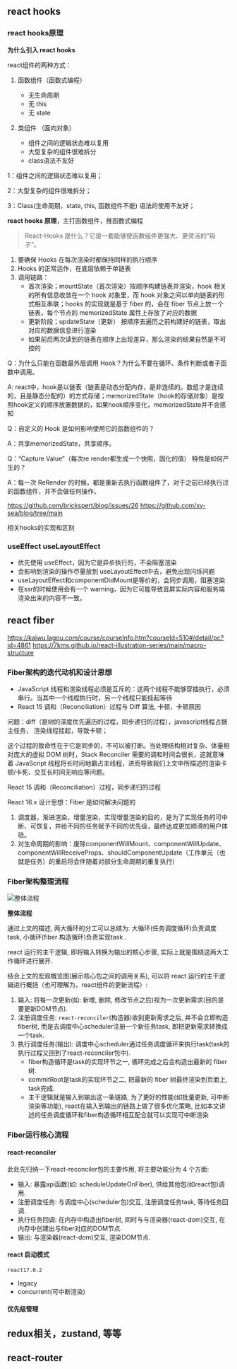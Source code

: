 ## react hooks

### react hooks原理 

**为什么引入 react hooks**

react组件的两种方式：

1. 函数组件（函数式编程）
    - 无生命周期
    - 无 this
    - 无 state

2. 类组件 （面向对象）
    - 组件之间的逻辑状态难以复用
    - 大型复杂的组件很难拆分
    - class语法不友好

1：组件之间的逻辑状态难以复用；

2：大型复杂的组件很难拆分；

3：Class(生命周期，state, this, 函数组件不能) 语法的使用不友好；


**react hooks 原理**，主打函数组件，推函数式编程

> React-Hooks 是什么？它是一套能够使函数组件更强大、更灵活的“钩子”。

1. 要确保 Hooks 在每次渲染时都保持同样的执行顺序
2. Hooks 的正常运作，在底层依赖于单链表
3. 调用链路：
    - 首次渲染；mountState（首次渲染）按顺序构建链表并渲染，hook 相关的所有信息收敛在一个 hook 对象里，而 hook 对象之间以单向链表的形式相互串联；hooks 的实现就是基于 fiber 的，会在 fiber 节点上放一个链表，每个节点的 memorizedState 属性上存放了对应的数据
    - 更新阶段；updateState（更新） 按顺序去遍历之前构建好的链表，取出对应的数据信息进行渲染
    - 如果前后两次读到的链表在顺序上出现差异，那么渲染的结果自然是不可控的


Q：为什么只能在函数最外层调用 Hook？为什么不要在循环、条件判断或者子函数中调用。

A: react中，hook是以链表（链表是动态分配内存，是非连续的。数组才是连续的，且是静态分配的）的方式存储；memorizedState（hook的存储对象）是按照hook定义的顺序放置数据的，如果hook顺序变化，memorizedState并不会感知

Q：自定义的 Hook 是如何影响使用它的函数组件的？

A：共享memorizedState，共享顺序。

Q：“Capture Value”（每次re render都生成一个快照，固化的值） 特性是如何产生的？

A：每一次 ReRender 的时候，都是重新去执行函数组件了，对于之前已经执行过的函数组件，并不会做任何操作。



https://github.com/brickspert/blog/issues/26
https://github.com/xy-sea/blog/tree/main

相关hooks的实现和区别

### useEffect useLayoutEffect
- 优先使用 useEffect，因为它是异步执行的，不会阻塞渲染
- 会影响到渲染的操作尽量放到 useLayoutEffect中去，避免出现闪烁问题
- useLayoutEffect和componentDidMount是等价的，会同步调用，阻塞渲染
- 在ssr的时候使用会有一个 warning，因为它可能导致首屏实际内容和服务端渲染出来的内容不一致。

## react fiber
https://kaiwu.lagou.com/course/courseInfo.htm?courseId=510#/detail/pc?id=4861
https://7kms.github.io/react-illustration-series/main/macro-structure
### Fiber架构的迭代动机和设计思想
- JavaScript 线程和渲染线程必须是互斥的：这两个线程不能够穿插执行，必须串行。当其中一个线程执行时，另一个线程只能挂起等待
- React 15 调和（Reconciliation）过程与 Diff 算法, 卡顿，卡顿原因

问题：diff（是树的深度优先遍历的过程，同步递归的过程），javascript线程占据主任务， 渲染线程挂起，导致卡顿；

这个过程的致命性在于它是同步的，不可以被打断。当处理结构相对复杂、体量相对庞大的虚拟 DOM 树时，Stack Reconciler 需要的调和时间会很长，这就意味着 JavaScript 线程将长时间地霸占主线程，进而导致我们上文中所描述的渲染卡顿/卡死、交互长时间无响应等问题。

React 15 调和（Reconciliation）过程，同步递归的过程

React 16.x 设计思想：Fiber 是如何解决问题的

1. 调度器，渐进渲染，增量渲染，实现增量渲染的目的，是为了实现任务的可中断、可恢复，并给不同的任务赋予不同的优先级，最终达成更加顺滑的用户体验。
2. 对生命周期的影响：废除componentWillMount、componentWillUpdate、componentWillReceiveProps、shouldComponentUpdate（工作单元（也就是任务）的重启将会伴随着对部分生命周期的重复执行）

### Fiber架构整理流程
![整体流程](https://cdn.hiyayuyin.com/resource/tool/1132575239044182000-ItIQj5AttnpRy-Z3jcnrZ-542-800.jpg)

**整体流程**

通过上文的描述, 两大循环的分工可以总结为: 大循环(任务调度循环)负责调度task, 小循环(fiber 构造循环)负责实现task .

react 运行的主干逻辑, 即将输入转换为输出的核心步骤, 实际上就是围绕这两大工作循环进行展开.

结合上文的宏观概览图(展示核心包之间的调用关系), 可以将 react 运行的主干逻辑进行概括（也可理解为，react组件的更新流程）:

1. 输入: 将每一次更新(如: 新增, 删除, 修改节点之后)视为一次更新需求(目的是要更新DOM节点).
2. 注册调度任务: `react-reconciler`(构造器)收到更新需求之后, 并不会立即构造fiber树, 而是去调度中心scheduler注册一个新任务task, 即把更新需求转换成一个task.
3. 执行调度任务(输出): 调度中心scheduler通过任务调度循环来执行task(task的执行过程又回到了react-reconciler包中).
    - fiber构造循环是task的实现环节之一, 循环完成之后会构造出最新的 fiber 树.
    - commitRoot是task的实现环节之二, 把最新的 fiber 树最终渲染到页面上, task完成.
    - 主干逻辑就是输入到输出这一条链路, 为了更好的性能(如批量更新, 可中断渲染等功能), react在输入到输出的链路上做了很多优化策略, 比如本文讲述的任务调度循环和fiber构造循环相互配合就可以实现可中断渲染


### Fiber运行核心流程

#### react-reconciler
此处先归纳一下react-reconciler包的主要作用, 将主要功能分为 4 个方面:

- 输入: 暴露api函数(如: scheduleUpdateOnFiber), 供给其他包(如react包)调用.
- 注册调度任务: 与调度中心(scheduler包)交互, 注册调度任务task, 等待任务回调.
- 执行任务回调: 在内存中构造出fiber树, 同时与与渲染器(react-dom)交互, 在内存中创建出与fiber对应的DOM节点.
- 输出: 与渲染器(react-dom)交互, 渲染DOM节点.

#### react 启动模式
`react17.0.2`
- legacy
- concurrent(可中断渲染)

#### 优先级管理
    

## redux相关，zustand, 等等


## react-router